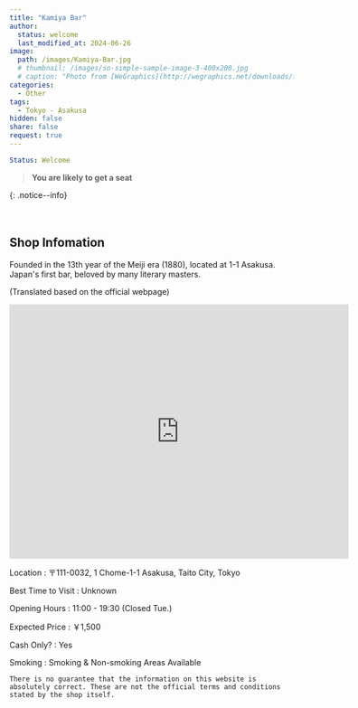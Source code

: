 ```yaml
---
title: "Kamiya Bar"
author:
  status: welcome
  last_modified_at: 2024-06-26
image: 
  path: /images/Kamiya-Bar.jpg
  # thumbnail: /images/so-simple-sample-image-3-400x200.jpg
  # caption: "Photo from [WeGraphics](http://wegraphics.net/downloads/free-ultimate-blurred-background-pack/)"
categories:
  - Other
tags:
  - Tokyo - Asakusa
hidden: false
share: false
request: true
---
```


```yaml
Status: Welcome 
```

> **You are likely to get a seat**
> 
{: .notice--info}


<p>　</p>


## Shop Infomation
Founded in the 13th year of the Meiji era (1880), located at 1-1 Asakusa. Japan's first bar, beloved by many literary masters.

<p class="site-description">
(Translated based on the official webpage)
</p>

<!-- <a href="https://www.asakusaimahan.co.jp/english" class="btn btn--inverse">Official Webpage in English</a> -->

<div class="map">
<iframe src="https://www.google.com/maps/embed?pb=!1m18!1m12!1m3!1d3239.6214953622903!2d139.79273939678953!3d35.71093090000004!2m3!1f0!2f0!3f0!3m2!1i1024!2i768!4f13.1!3m3!1m2!1s0x60188ebf399b16b5%3A0xa9645897f4945a4a!2sKamiya%20Bar!5e0!3m2!1sen!2sjp!4v1719478105124!5m2!1sen!2sjp" width="600" height="450" style="border:0;" allowfullscreen="" loading="lazy" referrerpolicy="no-referrer-when-downgrade"></iframe>
</div>

<p></p>

Location
: 〒111-0032, 1 Chome-1-1 Asakusa, Taito City, Tokyo

Best Time to Visit
: Unknown

Opening Hours
: 11:00 - 19:30 (Closed Tue.)

Expected Price
: ￥1,500

Cash Only?
: Yes

Smoking
: Smoking & Non-smoking Areas Available


`There is no guarantee that the information on this website is absolutely correct. These are not the official terms and conditions stated by the shop itself.`

